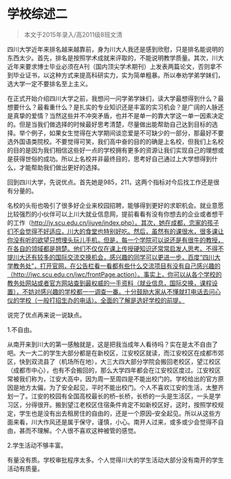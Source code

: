 
# 学校综述二  

> 本文于2015年录入/高2011级8班文清  

四川大学近年来排名越来越靠前，身为川大人我还是感到欣慰，只是排名能说明的东西太少。首先，排名是按照学术成就来评取的，不能说明教学质量。其次，川大近年来要求博士毕业必须在A刊（国内顶尖学术期刊）上发表两篇论文，否则拿不到毕业证书，以这种方式来提高科研实力，实为简单粗暴。所以奉劝学弟学妹们，选大学一定不要排名至上主义。

在正式开始介绍四川大学之前，我想问一问学弟学妹们，读大学最想得到什么？最想要什么？最看重什么？是扎实的专业知识还是丰富的实习机会？是广阔的人脉还是真挚的爱情？当然这些并不冲突矛盾，也并不是单一的靠大学这一单一因素决定的。但是当我们做选择的时候最好思考清楚，尽量做出能帮助自己达到目标的选择。举个例子，如果女生觉得在大学期间谈恋爱是不可缺少的一部分，那最好不要选外国语类院校。不要觉得可笑，我们高中奋的目的的确是上名校，但我们上名校的目的是因为我们相信这些好一点的学校拥有更多的资源让我们实现自己的理想或是获得世俗的成功。所以上名校并非最终目的，思考好自己通过上大学想得到什么，才能帮助我们做出更好的选择。

回到四川大学，先说优点。首先她是985，211，这两个指标对今后找工作还是很有分量的。

名校的头衔也吸引了很多好企业来校园招聘，能够得到更好的求职机会。就业意愿比较强烈的小伙伴可以上川大就业信息网，提前看看有没有你想去的企业或者想干的工作（http://jy.scu.edu.cn/jiuye/index.php）。其次，她在成都，恋家的孩子们不会觉得不好适应，川大的食堂也特别好吃。然后，虽然有的课很水，很多课让你没有听的欲望只想埋头玩儿手机，但是，每一个学院可以说还是有很牛的教授，在各自的领域都是翘楚。他们不仅仅在课上传授硬知识还常常启发人思考。不得不提川大还有较多的国际交流交换机会，感兴趣的同学可以更进一步，百度“四川大学教务处”，打开官网，在公告栏看一看都有些什么交流项目有没有自己感兴趣的（http://jwc.scu.edu.cn/jwc/frontPage.action）。事实上，你可以从各个学校的教务处网站或者官方网站查到最权威的一手资料（就业信息，国际交换，课程设置），不妨对感兴趣的学校都一一调查一番。十分鼓励大家从不懂就打电话去问心仪的学校（一般打招生办的电话）。全面的了解是选好学校的前提。

说完了优点再来说一说缺点。

1.不自由。

从南开来到川大的第一感触就是，这是把我当成年人看待吗？实在是太不自由了吧。大一大二的学生大部分都是在新校区，江安校区就读，而江安校区在成都市郊区，快到双流县了（机场所在地），大三大四大部分学院会搬回老校区，望江校区（成都市中心），也有不会搬回的，那么大学四年都会在江安校区度过。江安校区常被我们称为，江安大高中，因为周一至周四是不能出校门的。学校给出的官方原因是地方太偏，为了安全起见，平时不能出校门。个人不喜欢江安的生活，太整齐划一了。江安的校园有全国高校最长的桥–长桥，长桥的一头是生活区，一头是学习区，分得很开。搬到望江老校区住宿条件肯定不如新校区好，这时，按照学校规定，学生也是没有出去租房住的自由的，还是一个原因–安全起见。所以从这些方面来看，川大作风还是属于保守，谨慎，小心。南开人过来，或多或少会觉得不自由，甚而不理解。个人很不喜欢这种被管的感觉。

2.学生活动不够丰富。

有量没有质。学校审批程序太多。个人觉得川大的学生活动大部分没有南开的学生活动有质量。


